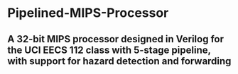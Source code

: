 # Pipelined-MIPS-Processor
## A 32-bit MIPS processor designed in Verilog for the UCI EECS 112 class with 5-stage pipeline, with support for hazard detection and forwarding 

